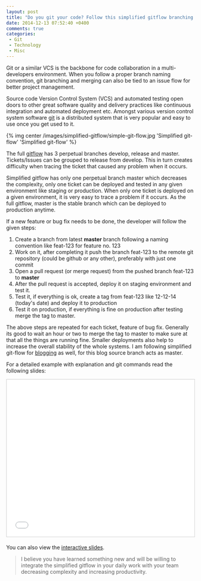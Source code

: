 ```yaml
---
layout: post
title: "Do you git your code? Follow this simplified gitflow branching model to improve productivity"
date: 2014-12-13 07:52:40 +0400
comments: true
categories:
 - Git
 - Technology
 - Misc
---
```


Git or a similar VCS is the backbone for code collaboration in a multi-developers environment. When you follow
a proper branch naming convention, git branching and merging can also be tied to an issue flow for better
project management.

Source code Version Control System (VCS) and automated testing open doors to other great software quality and
delivery practices like continuous integration and automated deployment etc. Amongst various version control
system software [git](http://git-scm.com) is a distributed system that is very popular and easy to use once
you get used to it.

{% img center /images/simplified-gitflow/simple-git-flow.jpg 'Simplified git-flow' 'Simplified git-flow' %}

<!-- more -->
The full [gitflow](hhttp://nvie.com/posts/a-successful-git-branching-model/) has 3 perpetual branches develop,
release and master. Tickets/Issues can be grouped to release from develop. This in turn creates difficulty when
tracing the ticket that caused any problem when it occurs.

Simplified gitflow has only one perpetual branch master which decreases the complexity, only one ticket can be
deployed and tested in any given environment like staging or production. When only one ticket is deployed on a
given environment, it is very easy to trace a problem if it occurs. As the full gitflow, master is the stable
branch which can be deployed to production anytime.

If a new feature or bug fix needs to be done, the developer will follow the given steps:

1. Create a branch from latest **master** branch following a naming convention like feat-123 for feature no. 123
1. Work on it, after completing it push the branch feat-123 to the remote git repository (could be github or any other), preferably with just one commit
1. Open a pull request (or merge request) from the pushed branch feat-123 to **master**
1. After the pull request is accepted, deploy it on staging environment and test it.
1. Test it, if everything is ok, create a tag from feat-123 like 12-12-14 (today's date) and deploy it to production
1. Test it on production, if everything is fine on production after testing merge the tag to master.

The above steps are repeated for each ticket, feature of bug fix. Generally its good to wait an hour or two to merge
the tag to master to make sure at that all the things are running fine. Smaller deployments also help to increase
the overall stability of the whole systems. I am following simplified git-flow for
[blogging](https://github.com/geshan/geshan.github.com/network) as well, for this blog source branch acts as master.

For a detailed example with explanation and git commands read the following slides:

<center><iframe src="//www.slideshare.net/slideshow/embed_code/42503092" width="510" height="420" frameborder="0" marginwidth="0" marginheight="0" scrolling="no" style="border:1px solid #CCC; border-width:1px; margin-bottom:5px; max-width: 100%;" allowfullscreen> </iframe></center>

You can also view the [interactive slides](http://gitflow-talk.herokuapp.com/).
> I believe you have learned something new and will be willing to integrate the simplified gitflow in
> your daily work with your team decreasing complexity and increasing productivity.


